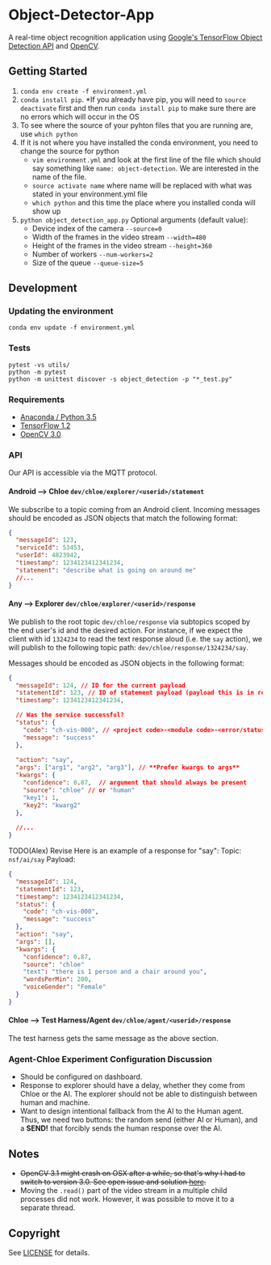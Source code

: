 # Object-Detector-App

A real-time object recognition application using [Google's TensorFlow Object Detection API](https://github.com/tensorflow/models/tree/master/research/object_detection) and [OpenCV](http://opencv.org/).

## Getting Started
1. `conda env create -f environment.yml`
2. `conda install pip`. 
    *If you already have pip, you will need to `source deactivate` first and then run `conda install pip` to make sure there        are no errors which will occur in the OS
3. To see where the source of your pyhton files that you are running are, use `which python`
4. If it is not where you have installed the conda environment, you need to change the source for python
    * `vim environment.yml` and look at the first line of the file which should say something like `name: object-detection`.         We are interested in the name of the file.
    * `source activate name` where name will be replaced with what was stated in your environment.yml file
    * `which python` and this time the place where you installed conda will show up
5. `python object_detection_app.py`
    Optional arguments (default value):
    * Device index of the camera `--source=0`
    * Width of the frames in the video stream `--width=480`
    * Height of the frames in the video stream `--height=360`
    * Number of workers `--num-workers=2`
    * Size of the queue `--queue-size=5`

## Development
### Updating the environment
`conda env update -f environment.yml`

### Tests
```
pytest -vs utils/
python -m pytest
python -m unittest discover -s object_detection -p "*_test.py"
```

### Requirements
- [Anaconda / Python 3.5](https://www.continuum.io/downloads)
- [TensorFlow 1.2](https://www.tensorflow.org/)
- [OpenCV 3.0](http://opencv.org/)

### API 
Our API is accessible via the MQTT protocol.

#### Android --> Chloe `dev/chloe/explorer/<userid>/statement`
We subscribe to a topic coming from an Android client. Incoming messages should be encoded as JSON objects that match
the following format: 

```json
{
  "messageId": 123,
  "serviceId": 53453,
  "userId": 4823942,
  "timestamp": 1234123412341234,
  "statement": "describe what is going on around me" 
  //...
}
```


#### Any --> Explorer `dev/chloe/explorer/<userid>/response`
We publish to the root topic `dev/chloe/response` via subtopics scoped by the end user's id and the desired action. For instance, if we expect the client with id `1324234` to read the text response aloud (i.e. the `say` action), we will publish to the following topic path: `dev/chloe/response/1324234/say`. 

Messages should be encoded as JSON objects in the following format: 

```json
{
  "messageId": 124, // ID for the current payload
  "statementId": 123, // ID of statement payload (payload this is in response to, see above)
  "timestamp": 1234123412341234,

  // Was the service successful?
  "status": {
    "code": "ch-vis-000", // <project code>-<module code>-<error/status code>
    "message": "success" 
  },
  
  "action": "say",
  "args": ["arg1", "arg2", "arg3"], // **Prefer kwargs to args**
  "kwargs": {
    "confidence": 0.87,  // argument that should always be present
    "source": "chloe" // or "human"
    "key1": 1,
    "key2": "kwarg2"
  },
  
  //...
}
```

TODO(Alex) Revise
Here is an example of a response for "say":
Topic: `nsf/ai/say`
Payload: 
```json
{
  "messageId": 124, 
  "statementId": 123,
  "timestamp": 1234123412341234,
  "status": {
    "code": "ch-vis-000",
    "message": "success" 
  },
  "action": "say",
  "args": [], 
  "kwargs": {
    "confidence": 0.87,
    "source": "chloe"
    "text": "there is 1 person and a chair around you",
    "wordsPerMin": 200,
    "voiceGender": "Female"
  }
}
```
#### Chloe --> Test Harness/Agent `dev/chloe/agent/<userid>/response`
The test harness gets the same message as the above section.

### Agent-Chloe Experiment Configuration Discussion
- Should be configured on dashboard. 
- Response to explorer should have a delay, whether they come from Chloe or the AI. The explorer should not be able to distinguish between human and machine. 
- Want to design intentional fallback from the AI to the Human agent. Thus, we need two buttons: the random send (either AI or Human), and a **SEND!** that forcibly sends the human response over the AI. 

## Notes
- ~~OpenCV 3.1 might crash on OSX after a while, so that's why I had to switch to version 3.0. See open issue and solution [here](https://github.com/opencv/opencv/issues/5874).~~
- Moving the `.read()` part of the video stream in a multiple child processes did not work. However, it was possible to move it to a separate thread.

## Copyright
See [LICENSE](LICENSE) for details.
